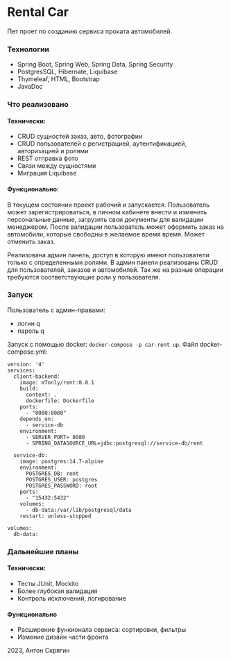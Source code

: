 # Rental Car

Пет проет по созданию сервиса проката автомобилей.

### Технологии

* Spring Boot, Spring Web, Spring Data, Spring Security
* PostgresSQL, Hibernate, Liquibase
* Thymeleaf, HTML, Bootstrap
* JavaDoc

### Что реализовано
#### Технически:
* CRUD сущностей заказ, авто, фотографии
* CRUD пользователей с регистрацией, аутентификацией, авторизацией и ролями
* REST отправка фото
* Связи между сущностями
* Миграция Liquibase

#### Функционально:

В текущем состоянии проект рабочий и запускается. Пользователь может зарегистрироваться, в личном кабинете внести и
изменить персональные данные, загрузить свои документы для валидации менеджером. После валидации пользователь
может оформить заказ на автомобили, которые свободны в желаемое время время. Может отменить заказ.

Реализована админ панель, доступ в которую имеют пользователи только с определенными ролями. В админ панели реализованы
CRUD для пользователей, заказов и автомобилей. Так же на разные операции требуются соответствующие роли у пользователя.

### Запуск

Пользователь с админ-правами:
* логин q
* пароль q

Запуск с помощью docker: `docker-compose -p car-rent up`. Файл docker-compose.yml:
```
version: '4'
services:
  client-backend:
    image: m7only/rent:0.0.1
    build:
      context: .
      dockerfile: Dockerfile
    ports:
      - "8080:8080"
    depends_on:
      - service-db
    environment:
      - SERVER_PORT= 8080
      - SPRING_DATASOURCE_URL=jdbc:postgresql://service-db/rent

  service-db:
    image: postgres:14.7-alpine
    environment:
      POSTGRES_DB: rent
      POSTGRES_USER: postgres
      POSTGRES_PASSWORD: root
    ports:
      - "15432:5432"
    volumes:
      - db-data:/var/lib/postgresql/data
    restart: unless-stopped

volumes:
  db-data:

```

### Дальнейшие планы
#### Технически:
* Тесты JUnit, Mockito
* Более глубокая валидация
* Контроль исключений, логирование

#### Функционально
* Расширение функионала сервиса: сортировки, фильтры
* Измение дизайн части фронта


2023, Антон Скрягин
